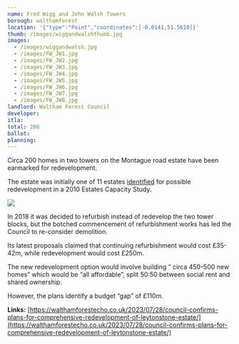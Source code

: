 ```yaml
---
name: Fred Wigg and John Walsh Towers
borough: walthamforest
location: '{"type":"Point","coordinates":[-0.0141,51.5610]}'
thumb: /images/wiggandwalshthumb.jpg
images:
  - /images/wiggandwalsh.jpg
  - /images/FW_JW1.jpg
  - /images/FW_JW2.jpg
  - /images/FW_JW3.jpg
  - /images/FW_JW4.jpg
  - /images/FW_JW5.jpg
  - /images/FW_JW6.jpg
  - /images/FW_JW7.jpg
  - /images/FW_JW8.jpg
landlord: Waltham Forest Council
developer:
itla:
total: 200
ballot:
planning:
---
```

Circa 200 homes in two towers on the Montague road estate have been earmarked for redevelopment.

The estate was initially one of 11 estates [identified](https://democracy.walthamforest.gov.uk/documents/s10654/4.2.%20LSP%20report%20-%20Estates%20Review.pdf) for possible redevelopment in a 2010 Estates Capacity Study.

![](/images/11estates.png)

In 2018 it was decided to refurbish instead of redevelop the two tower blocks, but the botched commencement of refurbishment works has led the Council to re-consider demolition.

Its latest proposals claimed that continuing refurbishment would cost £35-42m, while redevelopment would cost £250m.

The new redevelopment option would involve building “ circa 450-500 new homes” which would be “all affordable”, split 50:50 between social rent and shared ownership.

However, the plans identify a budget “gap” of £110m.

__Links:__
[https://walthamforestecho.co.uk/2023/07/28/council-confirms-plans-for-comprehensive-redevelopment-of-leytonstone-estate/](https://walthamforestecho.co.uk/2023/07/28/council-confirms-plans-for-comprehensive-redevelopment-of-leytonstone-estate/)